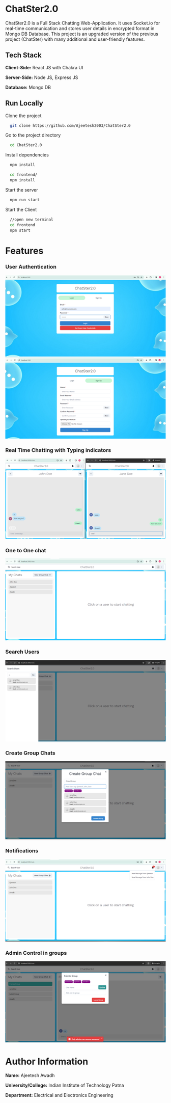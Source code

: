 # ChatSter2.0

ChatSter2.0 is a Full Stack Chatting Web-Application.
It uses Socket.io for real-time communication and stores user details in encrypted format in Mongo DB Database. This project is an upgraded version of the previous project (ChatSter) with many additional and user-friendly features.
## Tech Stack

**Client-Side:** React JS with Chakra UI

**Server-Side:** Node JS, Express JS

**Database:** Mongo DB
  
## Run Locally

Clone the project

```bash
  git clone https://github.com/Ajeetesh2003/ChatSter2.0
```

Go to the project directory

```bash
  cd ChatSter2.0
```

Install dependencies

```bash
  npm install
```

```bash
  cd frontend/
  npm install
```

Start the server

```bash
  npm run start
```
Start the Client

```bash
  //open new terminal
  cd frontend
  npm start
```

  
# Features

### User Authentication
![](https://github.com/Ajeetesh2003/ChatSter2.0/blob/master/screenshots/login.png)
![](https://github.com/Ajeetesh2003/ChatSter2.0/blob/master/screenshots/signup.png)
### Real Time Chatting with Typing indicators
![](https://github.com/Ajeetesh2003/ChatSter2.0/blob/master/screenshots/chat.png)
### One to One chat
![](https://github.com/Ajeetesh2003/ChatSter2.0/blob/master/screenshots/one-one-chat.png)
### Search Users
![](https://github.com/Ajeetesh2003/ChatSter2.0/blob/master/screenshots/Search.png)
### Create Group Chats
![](https://github.com/Ajeetesh2003/ChatSter2.0/blob/master/screenshots/groupchat.png)
### Notifications 
![](https://github.com/Ajeetesh2003/ChatSter2.0/blob/master/screenshots/notification.png)
### Admin Control in groups
![](https://github.com/Ajeetesh2003/ChatSter2.0/blob/master/screenshots/admincontrol.png)

# Author Information

**Name:** Ajeetesh Awadh

**University/College:** Indian Institute of Technology Patna

**Department:** Electrical and Electronics Engineering

  

